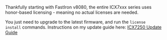 Thankfully starting with FastIron v8080, the entire ICX7xxx series uses honor-based licensing - meaning no actual licenses are needed.  

You just need to upgrade to the latest firmware, and run the `license install` commands. Instructions on my update guide here: [ICX7250 Update Guide](http://fohdeesha.com/docs/icx7250/)